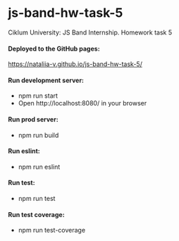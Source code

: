 # js-band-hw-task-5
Ciklum University: JS Band Internship. Homework task 5

#### Deployed to the GitHub pages:
https://nataliia-v.github.io/js-band-hw-task-5/

#### Run development server:
* npm run start
* Open http://localhost:8080/ in your browser

#### Run prod server:
* npm run build

#### Run eslint:
* npm run eslint

#### Run test:
* npm run test

#### Run test coverage:
* npm run test-coverage